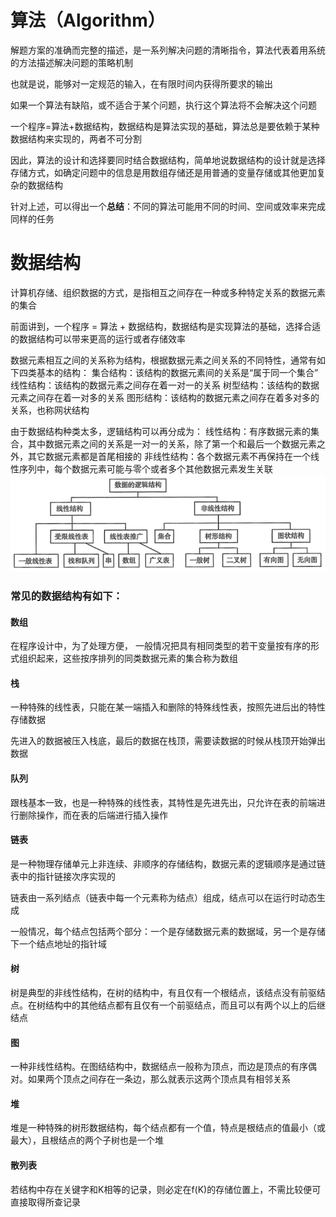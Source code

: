# 算法（Algorithm）
解题方案的准确而完整的描述，是一系列解决问题的清晰指令，算法代表着用系统的方法描述解决问题的策略机制  

也就是说，能够对一定规范的输入，在有限时间内获得所要求的输出  

如果一个算法有缺陷，或不适合于某个问题，执行这个算法将不会解决这个问题  

一个程序=算法+数据结构，数据结构是算法实现的基础，算法总是要依赖于某种数据结构来实现的，两者不可分割  

因此，算法的设计和选择要同时结合数据结构，简单地说数据结构的设计就是选择存储方式，如确定问题中的信息是用数组存储还是用普通的变量存储或其他更加复杂的数据结构  

针对上述，可以得出一个**总结**：不同的算法可能用不同的时间、空间或效率来完成同样的任务  


# 数据结构
计算机存储、组织数据的方式，是指相互之间存在一种或多种特定关系的数据元素的集合  

前面讲到，一个程序 = 算法 + 数据结构，数据结构是实现算法的基础，选择合适的数据结构可以带来更高的运行或者存储效率  

数据元素相互之间的关系称为结构，根据数据元素之间关系的不同特性，通常有如下四类基本的结构：
集合结构：该结构的数据元素间的关系是“属于同一个集合”
线性结构：该结构的数据元素之间存在着一对一的关系
树型结构：该结构的数据元素之间存在着一对多的关系
图形结构：该结构的数据元素之间存在着多对多的关系，也称网状结构

由于数据结构种类太多，逻辑结构可以再分成为：
线性结构：有序数据元素的集合，其中数据元素之间的关系是一对一的关系，除了第一个和最后一个数据元素之外，其它数据元素都是首尾相接的
非线性结构：各个数据元素不再保持在一个线性序列中，每个数据元素可能与零个或者多个其他数据元素发生关联
![数据结构](../img/数据结构.png)

### 常见的数据结构有如下：

#### 数组
在程序设计中，为了处理方便， 一般情况把具有相同类型的若干变量按有序的形式组织起来，这些按序排列的同类数据元素的集合称为数组

#### 栈
一种特殊的线性表，只能在某一端插入和删除的特殊线性表，按照先进后出的特性存储数据

先进入的数据被压入栈底，最后的数据在栈顶，需要读数据的时候从栈顶开始弹出数据

#### 队列
跟栈基本一致，也是一种特殊的线性表，其特性是先进先出，只允许在表的前端进行删除操作，而在表的后端进行插入操作

#### 链表
是一种物理存储单元上非连续、非顺序的存储结构，数据元素的逻辑顺序是通过链表中的指针链接次序实现的

链表由一系列结点（链表中每一个元素称为结点）组成，结点可以在运行时动态生成

一般情况，每个结点包括两个部分：一个是存储数据元素的数据域，另一个是存储下一个结点地址的指针域

#### 树
树是典型的非线性结构，在树的结构中，有且仅有一个根结点，该结点没有前驱结点。在树结构中的其他结点都有且仅有一个前驱结点，而且可以有两个以上的后继结点

#### 图
一种非线性结构。在图结结构中，数据结点一般称为顶点，而边是顶点的有序偶对。如果两个顶点之间存在一条边，那么就表示这两个顶点具有相邻关系

#### 堆
堆是一种特殊的树形数据结构，每个结点都有一个值，特点是根结点的值最小（或最大），且根结点的两个子树也是一个堆

#### 散列表
若结构中存在关键字和K相等的记录，则必定在f(K)的存储位置上，不需比较便可直接取得所查记录
